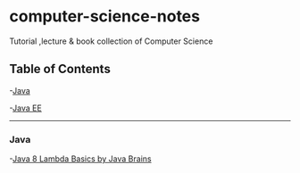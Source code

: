 # computer-science-notes
Tutorial ,lecture &amp; book collection of Computer Science

Table of Contents
---------------------------

-[Java](#java-se)

-[Java EE](JEE)




-----------------------------

### Java 
-[Java 8 Lambda Basics by Java Brains](https://www.youtube.com/watch?v=gpIUfj3KaOc&list=PLqq-6Pq4lTTa9YGfyhyW2CqdtW9RtY-I3)
